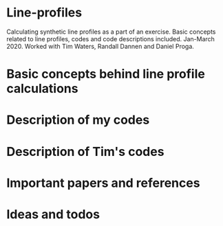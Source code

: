 # Line-profiles

Calculating synthetic line profiles as a part of an exercise. Basic concepts related to line profiles, codes and code
descriptions included. Jan-March 2020. Worked with Tim Waters, Randall Dannen and Daniel Proga.

# Basic concepts behind line profile calculations

# Description of my codes

# Description of Tim's codes

# Important papers and references

# Ideas and todos
